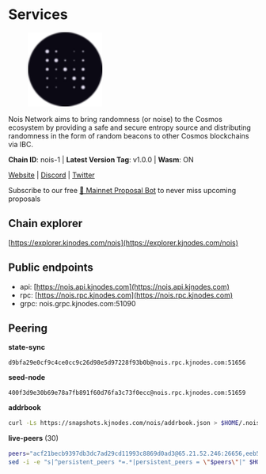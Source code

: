 # Services

<figure><img src="https://raw.githubusercontent.com/kj89/cosmos-images/main/logos/nois.png" width="150" alt=""><figcaption></figcaption></figure>

Nois Network aims to bring randomness (or noise)  to the Cosmos ecosystem by providing a safe and  secure entropy source and distributing randomness  in the form of random beacons to other Cosmos blockchains via IBC.

**Chain ID**: nois-1 | **Latest Version Tag**: v1.0.0 | **Wasm**: ON

[Website](https://nois.network) | [Discord](https://discord.gg/dHdpwtEb6F) | [Twitter](https://twitter.com/NoisRNG)



Subscribe to our free [🤖 Mainnet Proposal Bot](https://t.me/kjnodes_proposal_bot) to never miss upcoming proposals


## Chain explorer
[https://explorer.kjnodes.com/nois](https://explorer.kjnodes.com/nois)

## Public endpoints

* api: [https://nois.api.kjnodes.com](https://nois.api.kjnodes.com)
* rpc: [https://nois.rpc.kjnodes.com](https://nois.rpc.kjnodes.com)
* grpc: nois.grpc.kjnodes.com:51090

## Peering

**state-sync**

```text
d9bfa29e0cf9c4ce0cc9c26d98e5d97228f93b0b@nois.rpc.kjnodes.com:51656
```

**seed-node**

```text
400f3d9e30b69e78a7fb891f60d76fa3c73f0ecc@nois.rpc.kjnodes.com:51659
```

**addrbook**
```bash
curl -Ls https://snapshots.kjnodes.com/nois/addrbook.json > $HOME/.noisd/config/addrbook.json
```

**live-peers** (30)
```bash
peers="acf21becb9397db3dc7ad29cd11993c8869d0ad3@65.21.52.246:26656,eeb51b9e6c7d6de977e3c6419f3bba78263b4b7e@192.99.32.49:26656,95eeb1ac374e4144b05b36f6c5986472e7ef698f@135.181.209.51:26786,d9bfa29e0cf9c4ce0cc9c26d98e5d97228f93b0b@65.109.88.38:51656,c98c58a8cd821f8814bb995d30299e76abb485aa@142.132.194.157:26456,8ec2fee6c37c07cc5af57ec870015a0191d4707d@65.108.65.36:51656,483678c263d8ceb45b11e450628928d05c641187@194.163.167.138:60656,9d21af60ad2568ffcb55a0bd0eb03b6cfa2644c5@49.12.120.113:26656,533bff9f712beefd9e17066f1c71414fc70335e6@213.202.208.101:26656,017ba5ab50dc434356740630d5d64d20063e8d32@54.39.128.229:26636,a5224f7375f156c07c28f336355e4e727699fad5@65.109.95.26:27656,5cb88ba0649f0ae6e7bb7df9aa6a630702bd3643@91.107.192.45:26656,b26e5ac4afbadf96ad31ee3aeb5e6557f2894037@65.108.199.222:30656,0ede37f273933f5f9d6644f68e51128c6332c431@65.108.11.234:26656,922d90c7ef1840c984fcfa387a491c8d3c4481dc@65.108.141.109:55656,8cce0e919b1a7c42086a712748c8e84d7d7cd9ac@135.181.155.14:26656,763f4cd38f0685616b6657d9a34c1cdbf01ca90c@212.23.222.109:26456,ed0cce5194ebefdf2f4d9301efc9a12101c35aa2@57.128.163.232:26656,2e1d9305a5be27fc708ea7bc2fade939be1259e6@65.108.82.62:51656,dd7607ce23081b71310137221ebe4610c3114bea@57.128.20.163:17356,271dd7f12a4d9d5b1b740dcb90c55b756bf69dbf@74.50.74.98:26656,5538f2c7fdbf5e1c71f456c07f863d82ee814935@95.217.154.80:26656,1893178693fc4e376f8c093ae30e44e27619f79c@198.244.213.94:25156,83e530ade685efa61579eccd9f990462cd0ff36e@5.189.157.124:21656,ad53e98a88aa0c6f724b457ad6575b83c5f4a02b@167.235.15.19:30656,bc09ae5db2c015cdf7caad44d1d724dd1cf59f29@74.208.94.42:26646,00852ba0bfdf20aac74369b1a5c43e50668c9738@135.181.128.114:17356,ebc272824924ea1a27ea3183dd0b9ba713494f83@195.3.220.136:27286,7275b1b0a0bf7867906a3f182604456af2360897@185.144.99.65:16656,0ec27f38fed1fb128df1353782e92b4c13b90db9@167.160.93.90:56656"
sed -i -e "s|^persistent_peers *=.*|persistent_peers = \"$peers\"|" $HOME/.noisd/config/config.toml
```
